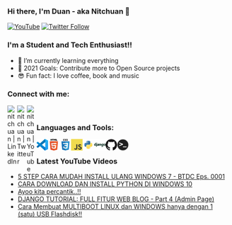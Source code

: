 ### Hi there, I'm Duan - aka Nitchuan 👋

[![YouTube](https://img.shields.io/youtube/channel/subscribers/UCwwTAnNAmflo8ySToCz1y0g?color=red&label=Nitchuan%20Tech&logo=youtube&logoColor=red&style=for-the-badge)](https://www.youtube.com/channel/UCwwTAnNAmflo8ySToCz1y0g)
[![Twitter Follow](https://img.shields.io/twitter/follow/cobainajaaa?color=blue&logo=twitter&style=for-the-badge)](https://twitter.com/cobainajaaa)

### I'm a Student and Tech Enthusiast!!

- 📖 I’m currently learning everything
- 🌱 2021 Goals: Contribute more to Open Source projects
- 😎 Fun fact: I love coffee, book and music

### Connect with me:

[<img align="left" alt="nitchuan | LinkedIn" width="22px" src="https://cdn.jsdelivr.net/npm/simple-icons@v3/icons/linkedin.svg" />][linkedin]
[<img align="left" alt="nitchuan | Twitter" width="22px" src="https://cdn.jsdelivr.net/npm/simple-icons@v3/icons/twitter.svg" />][twitter]
[<img align="left" alt="nitchuan | YouTube" width="22px" src="https://cdn.jsdelivr.net/npm/simple-icons@v3/icons/youtube.svg" />][youtube]

<br/>

### Languages and Tools:

[<img align="left" alt="Visual Studio Code" width="26px" src="https://raw.githubusercontent.com/github/explore/80688e429a7d4ef2fca1e82350fe8e3517d3494d/topics/visual-studio-code/visual-studio-code.png" />][vscode]
[<img align="left" alt="HTML5" width="26px" src="https://raw.githubusercontent.com/github/explore/80688e429a7d4ef2fca1e82350fe8e3517d3494d/topics/html/html.png" />][html]
[<img align="left" alt="CSS3" width="26px" src="https://raw.githubusercontent.com/github/explore/80688e429a7d4ef2fca1e82350fe8e3517d3494d/topics/css/css.png" />][css]
[<img align="left" alt="JavaScript" width="26px" src="https://raw.githubusercontent.com/github/explore/80688e429a7d4ef2fca1e82350fe8e3517d3494d/topics/javascript/javascript.png" />][javascript]
[<img align="left" alt="Python" width="26px" src="https://raw.githubusercontent.com/github/explore/80688e429a7d4ef2fca1e82350fe8e3517d3494d/topics/python/python.png" />][python]
[<img align="left" alt="Django" width="26px" src="https://raw.githubusercontent.com/github/explore/80688e429a7d4ef2fca1e82350fe8e3517d3494d/topics/django/django.png" />][django]
[<img align="left" alt="GitHub" width="26px" src="https://raw.githubusercontent.com/github/explore/78df643247d429f6cc873026c0622819ad797942/topics/github/github.png" />][github]
[<img align="left" alt="Terminal" width="26px" src="https://raw.githubusercontent.com/github/explore/80688e429a7d4ef2fca1e82350fe8e3517d3494d/topics/terminal/terminal.png" />][terminal]

<br/>

### Latest YouTube Videos

<!-- YOUTUBE:START -->
- [5 STEP CARA MUDAH INSTALL ULANG WINDOWS 7 - BTDC Eps. 0001](https://www.youtube.com/watch?v=KPh9HhB4JRg)
- [CARA DOWNLOAD DAN INSTALL PYTHON DI WINDOWS 10](https://www.youtube.com/watch?v=zv-yJE0ELvg)
- [Ayoo kita percantik..!!](https://www.youtube.com/watch?v=XbmDyHGCKFo)
- [DJANGO TUTORIAL: FULL FITUR WEB BLOG - Part 4 &lpar;Admin Page&rpar;](https://www.youtube.com/watch?v=nZSI94vaB8w)
- [Cara Membuat MULTIBOOT LINUX dan WINDOWS hanya dengan 1 &lpar;satu&rpar; USB Flashdisk!!](https://www.youtube.com/watch?v=-lkMfXjF1J4)
<!-- YOUTUBE:END -->

[twitter]: https://twitter.com/cobainajaaa
[youtube]: https://www.youtube.com/channel/UCwwTAnNAmflo8ySToCz1y0g
[linkedin]: https://www.linkedin.com/in/ridwan-lapasau/
[vscode]: https://code.visualstudio.com/
[html]: https://www.w3schools.com/html/
[css]: https://www.w3schools.com/css/default.asp
[javascript]: https://www.w3schools.com/js/default.asp
[python]: https://www.python.org/
[django]: https://www.djangoproject.com/
[github]: https://github.com/nitchuan
[terminal]: https://www.youtube.com/playlist?list=PL-advHVOxXP1X4znX6YXOPtWsTw9ky8X8
